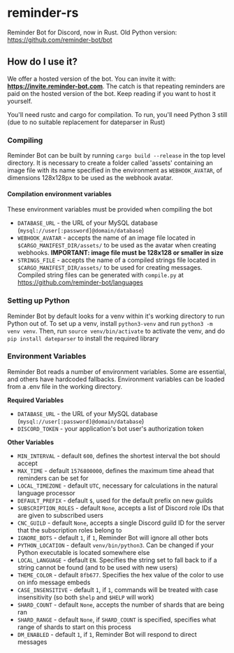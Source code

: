 # reminder-rs
Reminder Bot for Discord, now in Rust.
Old Python version: https://github.com/reminder-bot/bot

## How do I use it?
We offer a hosted version of the bot. You can invite it with: **https://invite.reminder-bot.com**. The catch is that repeating 
reminders are paid on the hosted version of the bot. Keep reading if you want to host it yourself.

You'll need rustc and cargo for compilation. To run, you'll need Python 3 still (due to no suitable replacement for dateparser in Rust)

### Compiling
Reminder Bot can be built by running `cargo build --release` in the top level directory. It is necessary to create a folder called 'assets' containing an image file with its name specified in the environment as `WEBHOOK_AVATAR`, of dimensions 128x128px to be used as the webhook avatar.

#### Compilation environment variables
These environment variables must be provided when compiling the bot
* `DATABASE_URL` - the URL of your MySQL database (`mysql://user[:password]@domain/database`)
* `WEBHOOK_AVATAR` - accepts the name of an image file located in `$CARGO_MANIFEST_DIR/assets/` to be used as the avatar when creating webhooks. **IMPORTANT: image file must be 128x128 or smaller in size**
* `STRINGS_FILE` - accepts the name of a compiled strings file located in `$CARGO_MANIFEST_DIR/assets/` to be used for creating messages. Compiled string files can be generated with `compile.py` at https://github.com/reminder-bot/languages

### Setting up Python
Reminder Bot by default looks for a venv within it's working directory to run Python out of. To set up a venv, install `python3-venv` and run `python3 -m venv venv`. Then, run `source venv/bin/activate` to activate the venv, and do `pip install dateparser` to install the required library

### Environment Variables
Reminder Bot reads a number of environment variables. Some are essential, and others have hardcoded fallbacks. Environment variables can be loaded from a .env file in the working directory.

__Required Variables__
* `DATABASE_URL` - the URL of your MySQL database (`mysql://user[:password]@domain/database`)
* `DISCORD_TOKEN` - your application's bot user's authorization token

__Other Variables__
* `MIN_INTERVAL` - default `600`, defines the shortest interval the bot should accept
* `MAX_TIME` - default `1576800000`, defines the maximum time ahead that reminders can be set for
* `LOCAL_TIMEZONE` - default `UTC`, necessary for calculations in the natural language processor
* `DEFAULT_PREFIX` - default `$`, used for the default prefix on new guilds
* `SUBSCRIPTION_ROLES` - default `None`, accepts a list of Discord role IDs that are given to subscribed users
* `CNC_GUILD` - default `None`, accepts a single Discord guild ID for the server that the subscription roles belong to
* `IGNORE_BOTS` - default `1`, if `1`, Reminder Bot will ignore all other bots
* `PYTHON_LOCATION` - default `venv/bin/python3`. Can be changed if your Python executable is located somewhere else
* `LOCAL_LANGUAGE` - default `EN`. Specifies the string set to fall back to if a string cannot be found (and to be used with new users)
* `THEME_COLOR` - default `8fb677`. Specifies the hex value of the color to use on info message embeds 
* `CASE_INSENSITIVE` - default `1`, if `1`, commands will be treated with case insensitivity (so both `$help` and `$HELP` will work)
* `SHARD_COUNT` - default `None`, accepts the number of shards that are being ran
* `SHARD_RANGE` - default `None`, if `SHARD_COUNT` is specified, specifies what range of shards to start on this process 
* `DM_ENABLED` - default `1`, if `1`, Reminder Bot will respond to direct messages
